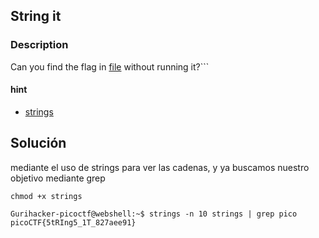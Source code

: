 ## String it
### Description

Can you find the flag in [file](https://jupiter.challenges.picoctf.org/static/5bd86036f013ac3b9c958499adf3e2e2/strings) without running it?```
#### hint
- [strings](https://linux.die.net/man/1/strings)

## Solución
mediante el uso de strings para ver las cadenas, y ya buscamos nuestro objetivo mediante grep
 ```
chmod +x strings

 Gurihacker-picoctf@webshell:~$ strings -n 10 strings | grep pico
picoCTF{5tRIng5_1T_827aee91}
``` 

